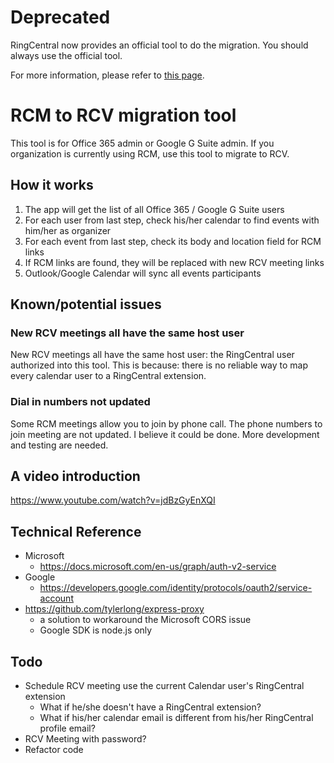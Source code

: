 # Deprecated

RingCentral now provides an official tool to do the migration. You should always use the official tool. 

For more information, please refer to [this page](https://support.ringcentral.com/transition-to-rcv/admin.html).


# RCM to RCV migration tool

This tool is for Office 365 admin or Google G Suite admin. 
If you organization is currently using RCM, use this tool to migrate to RCV.


## How it works

1. The app will get the list of all Office 365 / Google G Suite users
1. For each user from last step, check his/her calendar to find events with him/her as organizer
1. For each event from last step, check its body and location field for RCM links
1. If RCM links are found, they will be replaced with new RCV meeting links
1. Outlook/Google Calendar will sync all events participants


## Known/potential issues

### New RCV meetings all have the same host user

New RCV meetings all have the same host user: the RingCentral user authorized into this tool. 
This is because: there is no reliable way to map every calendar user to a RingCentral extension.


### Dial in numbers not updated

Some RCM meetings allow you to join by phone call. The phone numbers to join meeting are not updated.
I believe it could be done. More development and testing are needed.


## A video introduction

https://www.youtube.com/watch?v=jdBzGyEnXQI


## Technical Reference

- Microsoft
    - https://docs.microsoft.com/en-us/graph/auth-v2-service
- Google
    - https://developers.google.com/identity/protocols/oauth2/service-account
- https://github.com/tylerlong/express-proxy
    - a solution to workaround the Microsoft CORS issue
    - Google SDK is node.js only


## Todo

- Schedule RCV meeting use the current Calendar user's RingCentral extension
    -  What if he/she doesn't have a RingCentral extension?
    -  What if his/her calendar email is different from his/her RingCentral profile email?
- RCV Meeting with password?
- Refactor code
